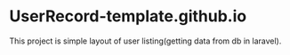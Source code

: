 # UserRecord-template.github.io
This project is simple layout of user listing(getting data from db in laravel).
